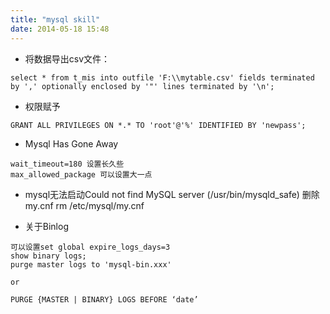 ```yaml
---
title: "mysql skill"
date: 2014-05-18 15:48
---
```


* 将数据导出csv文件：
```
select * from t_mis into outfile 'F:\\mytable.csv' fields terminated by ',' optionally enclosed by '"' lines terminated by '\n';
```

* 权限赋予
```
GRANT ALL PRIVILEGES ON *.* TO 'root'@'%' IDENTIFIED BY 'newpass';
```

* Mysql Has Gone Away

```
wait_timeout=180 设置长久些
max_allowed_package 可以设置大一点
```

* mysql无法启动Could not find MySQL server (/usr/bin/mysqld_safe)
删除my.cnf rm /etc/mysql/my.cnf


* 关于Binlog

```
可以设置set global expire_logs_days=3
show binary logs;
purge master logs to 'mysql-bin.xxx'

or

PURGE {MASTER | BINARY} LOGS BEFORE ‘date’
```


